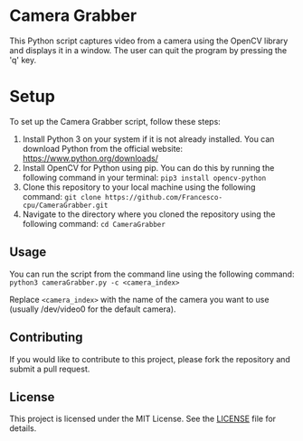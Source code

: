 # Camera Grabber

This Python script captures video from a camera using the OpenCV library and displays it in a window. The user can quit the program by pressing the 'q' key.

# Setup

To set up the Camera Grabber script, follow these steps:

1. Install Python 3 on your system if it is not already installed. You can download Python from the official website: https://www.python.org/downloads/
2. Install OpenCV for Python using pip. You can do this by running the following command in your terminal:
`pip3 install opencv-python`
3. Clone this repository to your local machine using the following command:
`git clone https://github.com/Francesco-cpu/CameraGrabber.git`
4. Navigate to the directory where you cloned the repository using the following command:
`cd CameraGrabber`

## Usage

You can run the script from the command line using the following command:
`python3 cameraGrabber.py -c <camera_index>`


Replace `<camera_index>` with the name of the camera you want to use (usually /dev/video0 for the default camera).

## Contributing

If you would like to contribute to this project, please fork the repository and submit a pull request.

## License

This project is licensed under the MIT License. See the [LICENSE](LICENSE) file for details.
